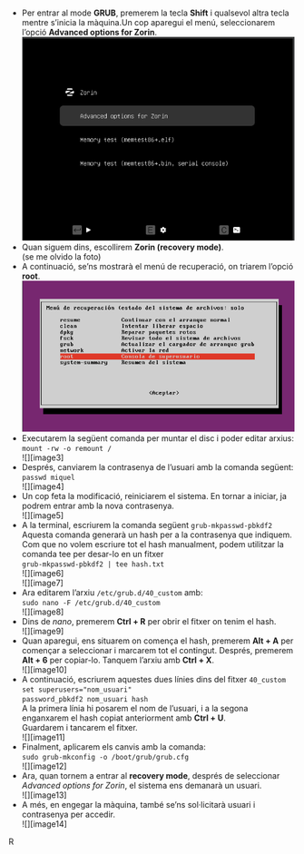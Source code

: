 

#### 

- Per entrar al mode **GRUB**, premerem la tecla **Shift** i qualsevol altra tecla mentre s’inicia la màquina.Un cop aparegui el menú, seleccionarem l’opció **Advanced options for Zorin**.
![Menu inicial GRUB Zorin OS](img/image1.png)
- Quan siguem dins, escollirem **Zorin (recovery mode)**.  
  (se me olvido la foto)  
- A continuació, se’ns mostrarà el menú de recuperació, on triarem l’opció **root**.  
  ![Menu de recuperacion de Zorin amb diverses opcions](img/image2.png)  
- Executarem la següent comanda per muntar el disc i poder editar arxius:  
  `mount -rw -o remount /`  
  ![][image3]  
- Després, canviarem la contrasenya de l’usuari amb la comanda següent:  
  `passwd miquel`  
  ![][image4]  
- Un cop feta la modificació, reiniciarem el sistema. En tornar a iniciar, ja podrem entrar amb la nova contrasenya.  
  ![][image5]  
- A la terminal, escriurem la comanda següent `grub-mkpasswd-pbkdf2` Aquesta comanda generarà un hash per a la contrasenya que indiquem. Com que no volem escriure tot el hash manualment, podem utilitzar la comanda tee per desar-lo en un fitxer  
  `grub-mkpasswd-pbkdf2 | tee hash.txt`  
  ![][image6]  
  ![][image7]  
- Ara editarem l’arxiu `/etc/grub.d/40_custom` amb:  
  `sudo nano -F /etc/grub.d/40_custom`  
  ![][image8]  
- Dins de *nano*, premerem **Ctrl \+ R** per obrir el fitxer on tenim el hash.  
  ![][image9]  
- Quan aparegui, ens situarem on comença el hash, premerem **Alt \+ A** per començar a seleccionar i marcarem tot el contingut. Després, premerem **Alt \+ 6** per copiar-lo. Tanquem l’arxiu amb **Ctrl \+ X**.  
  ![][image10]  
- A continuació, escriurem aquestes dues línies dins del fitxer `40_custom`  
  `set superusers="nom_usuari"`  
  `password_pbkdf2 nom_usuari hash`  
  A la primera línia hi posarem el nom de l’usuari, i a la segona enganxarem el hash copiat anteriorment amb **Ctrl \+ U**.  
  Guardarem i tancarem el fitxer.  
  ![][image11]  
- Finalment, aplicarem els canvis amb la comanda:  
  `sudo grub-mkconfig -o /boot/grub/grub.cfg`  
  ![][image12]  
- Ara, quan tornem a entrar al **recovery mode**, després de seleccionar *Advanced options for Zorin*, el sistema ens demanarà un usuari.  
  ![][image13]  
- A més, en engegar la màquina, també se’ns sol·licitarà usuari i contrasenya per accedir.  
  ![][image14]

R
